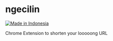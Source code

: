 # ngecilin
[![Made in Indonesia](https://made-in-indonesia.github.io/made-in-indonesia.svg)](https://github.com/made-in-indonesia/made-in-indonesia)

Chrome Extension to shorten your looooong URL
